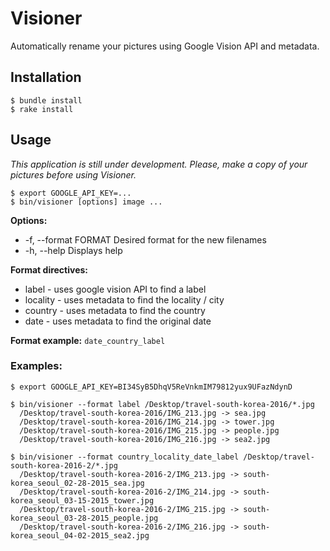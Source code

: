 # Visioner

Automatically rename your pictures using Google Vision API and metadata.

## Installation

    $ bundle install
    $ rake install

## Usage

*This application is still under development. Please, make a copy of your pictures before using Visioner.*

    $ export GOOGLE_API_KEY=...
    $ bin/visioner [options] image ...

**Options:**

- -f, --format FORMAT              Desired format for the new filenames
- -h, --help                       Displays help

**Format directives:**

- label - uses google vision API to find a label
- locality - uses metadata to find the locality / city
- country - uses metadata to find the country
- date - uses metadata to find the original date
   
**Format example:** `date_country_label`

### Examples:

    $ export GOOGLE_API_KEY=BI34SyB5DhqV5ReVnkmIM79812yux9UFazNdynD

    $ bin/visioner --format label /Desktop/travel-south-korea-2016/*.jpg
      /Desktop/travel-south-korea-2016/IMG_213.jpg -> sea.jpg
      /Desktop/travel-south-korea-2016/IMG_214.jpg -> tower.jpg
      /Desktop/travel-south-korea-2016/IMG_215.jpg -> people.jpg
      /Desktop/travel-south-korea-2016/IMG_216.jpg -> sea2.jpg

    $ bin/visioner --format country_locality_date_label /Desktop/travel-south-korea-2016-2/*.jpg
      /Desktop/travel-south-korea-2016-2/IMG_213.jpg -> south-korea_seoul_02-28-2015_sea.jpg
      /Desktop/travel-south-korea-2016-2/IMG_214.jpg -> south-korea_seoul_03-15-2015_tower.jpg
      /Desktop/travel-south-korea-2016-2/IMG_215.jpg -> south-korea_seoul_03-28-2015_people.jpg
      /Desktop/travel-south-korea-2016-2/IMG_216.jpg -> south-korea_seoul_04-02-2015_sea2.jpg
